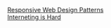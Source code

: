 [Responsive Web Design Patterns](https://developers.google.com/web/fundamentals/design-and-ux/responsive/patterns)\
[Interneting is Hard](https://www.internetingishard.com/)
